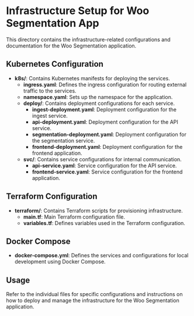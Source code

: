# Infrastructure Setup for Woo Segmentation App

This directory contains the infrastructure-related configurations and documentation for the Woo Segmentation application. 

## Kubernetes Configuration
- **k8s/**: Contains Kubernetes manifests for deploying the services.
  - **ingress.yaml**: Defines the ingress configuration for routing external traffic to the services.
  - **namespace.yaml**: Sets up the namespace for the application.
  - **deploy/**: Contains deployment configurations for each service.
    - **ingest-deployment.yaml**: Deployment configuration for the ingest service.
    - **api-deployment.yaml**: Deployment configuration for the API service.
    - **segmentation-deployment.yaml**: Deployment configuration for the segmentation service.
    - **frontend-deployment.yaml**: Deployment configuration for the frontend application.
  - **svc/**: Contains service configurations for internal communication.
    - **api-service.yaml**: Service configuration for the API service.
    - **frontend-service.yaml**: Service configuration for the frontend application.

## Terraform Configuration
- **terraform/**: Contains Terraform scripts for provisioning infrastructure.
  - **main.tf**: Main Terraform configuration file.
  - **variables.tf**: Defines variables used in the Terraform configuration.

## Docker Compose
- **docker-compose.yml**: Defines the services and configurations for local development using Docker Compose.

## Usage
Refer to the individual files for specific configurations and instructions on how to deploy and manage the infrastructure for the Woo Segmentation application.